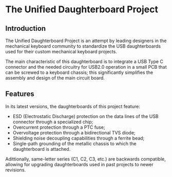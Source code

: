 # The Unified Daughterboard Project

## Introduction
The Unified Daughterboard Project is an attempt by leading designers in the mechanical keyboard community to standardize the USB daughterboards used for their custom mechanical keyboard projects.  

The main characteristic of this daughterboard is to integrate a USB Type C connector and the needed circuitry for USB2.0 operation in a small PCB that can be screwed to a keyboard chassis; this significantly simplifies the assembly and design of the main circuit board.

## Features

In its latest versions, the daughterboards of this project feature:

* ESD (Electrostatic Discharge) protection on the data lines of the USB connector through a specialized chip;
* Overcurrent protection through a PTC fuse;
* Overvoltage protection through a bidirectional TVS diode;
* Shielding noise decoupling capabilities through a ferrite bead;
* Single-path grounding of the metallic chassis to which the daughterboard is attached.

Adittionally, same-letter series (C1, C2, C3, etc.) are backwards compatible, allowing for upgrading daughterboards used in past projects to newer revisions.  

